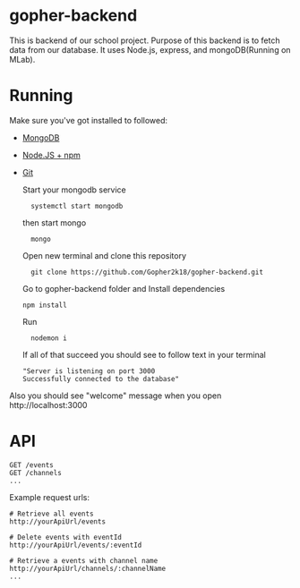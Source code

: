 # gopher-backend
This is backend of our school project. Purpose of this backend is to fetch data from our database. It uses Node.js, express, and mongoDB(Running on MLab).
# Running
Make sure you've got installed to followed:
* [MongoDB](https://docs.mongodb.com/manual/installation/)
* [Node.JS + npm](https://nodejs.org/en/download/)
* [Git](https://git-scm.com/book/en/v2/Getting-Started-Installing-Git)

  Start your mongodb service
  ```
    systemctl start mongodb
   ```
    
  then start mongo
  ```
    mongo
  ```
  
  Open new terminal and clone this repository
  ```
    git clone https://github.com/Gopher2k18/gopher-backend.git
  ```
  Go to gopher-backend folder and Install dependencies
  ```
  npm install
  ```
  Run
  ```
    nodemon i
  ```
  If all of that succeed you should see to follow text in your terminal
  
  ``` 
  "Server is listening on port 3000 
  Successfully connected to the database"
  ```
Also you should see "welcome" message when you open http://localhost:3000

# API
```
GET /events
GET /channels
...
```
Example request urls:

```
# Retrieve all events
http://yourApiUrl/events

# Delete events with eventId
http://yourApiUrl/events/:eventId

# Retrieve a events with channel name
http://yourApiUrl/channels/:channelName
...
```
